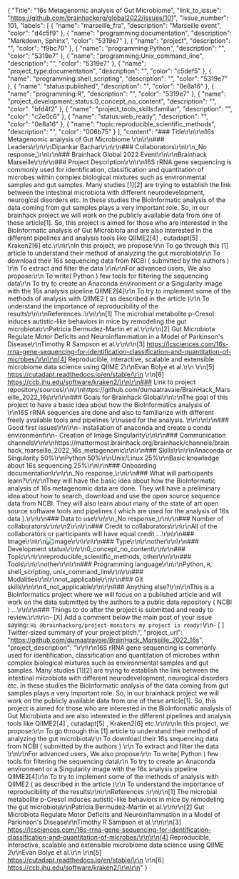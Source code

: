 {
  "Title": "16s Metagenomic analysis of Gut Microbiome",
  "link_to_issue": "https://github.com/brainhackorg/global2022/issues/101",
  "issue_number": 101,
  "labels": [
    {
      "name": "marseille_fra",
      "description": "Marseille event",
      "color": "d4c5f9"
    },
    {
      "name": "programming:documentation",
      "description": "Markdown, Sphinx",
      "color": "5319e7"
    },
    {
      "name": "project",
      "description": "",
      "color": "f9bc70"
    },
    {
      "name": "programming:Python",
      "description": "",
      "color": "5319e7"
    },
    {
      "name": "programming:Unix_command_line",
      "description": "",
      "color": "5319e7"
    },
    {
      "name": "project_type:documentation",
      "description": "",
      "color": "c5def5"
    },
    {
      "name": "programming:shell_scripting",
      "description": "",
      "color": "5319e7"
    },
    {
      "name": "status:published",
      "description": "",
      "color": "0e8a16"
    },
    {
      "name": "programming:R",
      "description": "",
      "color": "5319e7"
    },
    {
      "name": "project_development_status:0_concept_no_content",
      "description": "",
      "color": "bfd4f2"
    },
    {
      "name": "project_tools_skills:familiar",
      "description": "",
      "color": "c2e0c6"
    },
    {
      "name": "status:web_ready",
      "description": "",
      "color": "0e8a16"
    },
    {
      "name": "topic:reproducible_scientific_methods",
      "description": "",
      "color": "006b75"
    }
  ],
  "content": "### Title\r\n\r\n16s Metagenomic analysis of Gut Microbiome \r\n\r\n### Leaders\r\n\r\nDipankar Bachar\r\n\r\n### Collaborators\r\n\r\n_No response_\r\n\r\n### Brainhack Global 2022 Event\r\n\r\nBrainhack Marseille\r\n\r\n### Project Description\r\n\r\n16S rRNA gene sequencing is commonly used for identification, classification and quantitation of microbes within complex biological mixtures such as environmental samples and gut samples. Many studies [1][2] are trying to establish the link between the intestinal microbiota with different neurodevelopment, neurogical disorders etc. In these studies the BioInformatic analysis of the data coming from gut samples plays a very important role. So, in our brainhack project we will work on the publicly available data from one of these article[1]. So, this project is aimed for those who are interested in the BioInformatic analysis of Gut Microbiota and are also interested in the different pipelines and analysis tools like QIIME2[4] , cutadapt[5] , Kraken2[6] etc.\r\n\r\nIn this project, we propose:\r\n    To go through this [1] article to understand their method of analyzing the gut microbiota\r\n    To download their 16s sequencing data from NCBI ( submitted by the authors ) \r\n    To extract and filter the data \r\n\r\nFor advanced users, We also propose:\r\n    To write( Python ) few tools for filtering the sequencing data\r\n    To try to create an Anaconda environment or a Singularity image with the 16s analysis pipeline QIIME2[4]\r\n    To try to implement some of the methods of analysis with QIIME2 ( as described in the article )\r\n    To understand the importance of reproducibility of the results\r\n\r\nReferences :\r\n\r\n[1] The microbial metabolite p-Cresol induces autistic-like behaviors in mice by remodeling the gut microbiota\r\nPatricia Bermudez-Martin et al.\r\n\r\n[2]  Gut Microbiota Regulate Motor Deficits and Neuroinflammation in a Model of Parkinson's Disease\r\nTimothy R Sampson  et al.\r\n\r\n[3] https://lcsciences.com/16s-rrna-gene-sequencing-for-identification-classification-and-quantitation-of-microbes/\r\n\r\n[4] Reproducible, interactive, scalable and extensible microbiome data science using QIIME 2\r\nEvan Bolye et al.\r\n    \r\n[5] https://cutadapt.readthedocs.io/en/stable/\r\n    \r\n[6] https://ccb.jhu.edu/software/kraken2/\r\n\r\n### Link to project repository/sources\r\n\r\nhttps://github.com/dumaatravaie/BrainHack_Marseille_2022_16s\r\n\r\n### Goals for Brainhack Global\r\n\r\nThe goal of this project to have a basic idea about how the BioInformatics analysis of \r\n16S rRNA sequences are done and also to familiarize with different freely available tools and pipelines \r\nused for the analysis. \r\n\r\n\r\n### Good first issues\r\n\r\n- Installation of anaconda and create a conda environment\r\n- Creation of Image Singularity\r\n\r\n### Communication channels\r\n\r\nhttps://mattermost.brainhack.org/brainhack/channels/brainhack_marseille_2022_16s_metagenomic\r\n\r\n### Skills\r\n\r\nAnaconda or Singularity 50%\r\nPython 50%\r\nUnix/Linux 25%\r\nBasic knowledge about 16s sequencing 25%\r\n\r\n### Onboarding documentation\r\n\r\n_No response_\r\n\r\n### What will participants learn?\r\n\r\nThey will have the basic idea about how the BioInformatic analysis of 16s metagenomic data are done. They will have a preliminary idea about how to search, download and use the open source sequence data from NCBI. They will also learn about many of the state of art open source software tools and pipelines ( which are used for the analysis of 16s data ).\r\n\r\n### Data to use\r\n\r\n_No response_\r\n\r\n### Number of collaborators\r\n\r\n2\r\n\r\n### Credit to collaborators\r\n\r\nAll of the collaborators or participants will have equal credit ...\r\n\r\n### Image\r\n\r\n![image](https://user-images.githubusercontent.com/9570817/199976131-f9ccaa3d-ee11-4ebc-8c62-86281e589e21.png)\r\n\r\n\r\n### Type\r\n\r\nother\r\n\r\n### Development status\r\n\r\n0_concept_no_content\r\n\r\n### Topic\r\n\r\nreproducible_scientific_methods, other\r\n\r\n### Tools\r\n\r\nother\r\n\r\n### Programming language\r\n\r\nPython, `R`, shell_scripting, unix_command_line\r\n\r\n### Modalities\r\n\r\nnot_applicable\r\n\r\n### Git skills\r\n\r\n4_not_applicable\r\n\r\n### Anything else?\r\n\r\nThis is a BioInformatics project where we will focus on a published article and will work on the data submitted by the authors to a public data repository ( NCBI ) ...\r\n\r\n### Things to do after the project is submitted and ready to review.\r\n\r\n- [X] Add a comment below the main post of your issue saying: `Hi @brainhackorg/project-monitors my project is ready!`\r\n- [ ] Twitter-sized summary of your project pitch.",
  "project_url": "https://github.com/dumaatravaie/BrainHack_Marseille_2022_16s",
  "project_description": "\r\n\r\n16S rRNA gene sequencing is commonly used for identification, classification and quantitation of microbes within complex biological mixtures such as environmental samples and gut samples. Many studies [1][2] are trying to establish the link between the intestinal microbiota with different neurodevelopment, neurogical disorders etc. In these studies the BioInformatic analysis of the data coming from gut samples plays a very important role. So, in our brainhack project we will work on the publicly available data from one of these article[1]. So, this project is aimed for those who are interested in the BioInformatic analysis of Gut Microbiota and are also interested in the different pipelines and analysis tools like QIIME2[4] , cutadapt[5] , Kraken2[6] etc.\r\n\r\nIn this project, we propose:\r\n    To go through this [1] article to understand their method of analyzing the gut microbiota\r\n    To download their 16s sequencing data from NCBI ( submitted by the authors ) \r\n    To extract and filter the data \r\n\r\nFor advanced users, We also propose:\r\n    To write( Python ) few tools for filtering the sequencing data\r\n    To try to create an Anaconda environment or a Singularity image with the 16s analysis pipeline QIIME2[4]\r\n    To try to implement some of the methods of analysis with QIIME2 ( as described in the article )\r\n    To understand the importance of reproducibility of the results\r\n\r\nReferences :\r\n\r\n[1] The microbial metabolite p-Cresol induces autistic-like behaviors in mice by remodeling the gut microbiota\r\nPatricia Bermudez-Martin et al.\r\n\r\n[2]  Gut Microbiota Regulate Motor Deficits and Neuroinflammation in a Model of Parkinson's Disease\r\nTimothy R Sampson  et al.\r\n\r\n[3] https://lcsciences.com/16s-rrna-gene-sequencing-for-identification-classification-and-quantitation-of-microbes/\r\n\r\n[4] Reproducible, interactive, scalable and extensible microbiome data science using QIIME 2\r\nEvan Bolye et al.\r\n    \r\n[5] https://cutadapt.readthedocs.io/en/stable/\r\n    \r\n[6] https://ccb.jhu.edu/software/kraken2/\r\n\r\n"
}

